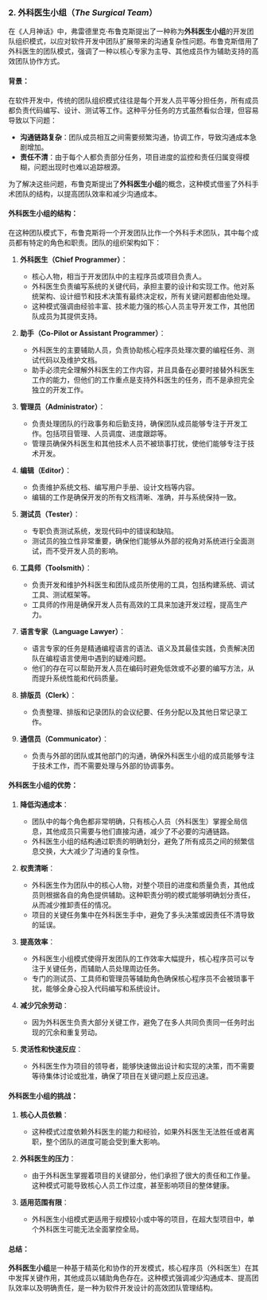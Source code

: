 ### 2. **外科医生小组**（*The Surgical Team*）

在《人月神话》中，弗雷德里克·布鲁克斯提出了一种称为**外科医生小组**的开发团队组织模式，以应对软件开发中团队扩展带来的沟通复杂性问题。布鲁克斯借用了外科医生的团队模式，强调了一种以核心专家为主导、其他成员作为辅助支持的高效团队协作方式。

#### 背景：
在软件开发中，传统的团队组织模式往往是每个开发人员平等分担任务，所有成员都负责代码编写、设计、测试等工作。这种平分任务的方式虽然看似合理，但容易导致以下问题：
- **沟通链路复杂**：团队成员相互之间需要频繁沟通，协调工作，导致沟通成本急剧增加。
- **责任不清**：由于每个人都负责部分任务，项目进度的监控和责任归属变得模糊，问题出现时也难以追踪根源。

为了解决这些问题，布鲁克斯提出了**外科医生小组**的概念，这种模式借鉴了外科手术团队的结构，以提高团队效率和减少沟通成本。

#### 外科医生小组的结构：
在这种团队模式下，布鲁克斯将一个开发团队比作一个外科手术团队，其中每个成员都有特定的角色和职责。团队的组织架构如下：

1. **外科医生（Chief Programmer）**：
   - 核心人物，相当于开发团队中的主程序员或项目负责人。
   - 外科医生负责编写系统的关键代码，承担主要的设计和实现工作。他对系统架构、设计细节和技术决策有最终决定权，所有关键问题都由他处理。
   - 这种模式强调由经验丰富、技术能力强的核心人员主导开发工作，其他团队成员为其提供支持。
   
2. **助手（Co-Pilot or Assistant Programmer）**：
   - 外科医生的主要辅助人员，负责协助核心程序员处理次要的编程任务、测试代码以及维护文档。
   - 助手必须完全理解外科医生的工作内容，并且具备在必要时接替外科医生工作的能力，但他们的工作重点是支持外科医生的任务，而不是承担完全独立的开发工作。

3. **管理员（Administrator）**：
   - 负责处理团队的行政事务和后勤支持，确保团队成员能够专注于开发工作。包括项目管理、人员调度、进度跟踪等。
   - 管理员确保外科医生和其他技术人员不被琐事打扰，使他们能够专注于技术开发。

4. **编辑（Editor）**：
   - 负责维护系统文档、编写用户手册、设计文档等内容。
   - 编辑的工作是确保开发的所有文档清晰、准确，并与系统保持一致。

5. **测试员（Tester）**：
   - 专职负责测试系统，发现代码中的错误和缺陷。
   - 测试员的独立性非常重要，确保他们能够从外部的视角对系统进行全面测试，而不受开发人员的影响。

6. **工具师（Toolsmith）**：
   - 负责开发和维护外科医生和团队成员所使用的工具，包括构建系统、调试工具、测试框架等。
   - 工具师的作用是确保开发人员有高效的工具来加速开发过程，提高生产力。

7. **语言专家（Language Lawyer）**：
   - 语言专家的任务是精通编程语言的语法、语义及其最佳实践，负责解决团队在编程语言使用中遇到的疑难问题。
   - 他们的存在可以帮助开发人员在编码时避免低效或不必要的编写方法，从而提升系统性能和代码质量。

8. **排版员（Clerk）**：
   - 负责整理、排版和记录团队的会议纪要、任务分配以及其他日常记录工作。

9. **通信员（Communicator）**：
   - 负责与外部的团队或其他部门的沟通，确保外科医生小组的成员能够专注于技术工作，而不需要处理与外部的协调事务。

#### 外科医生小组的优势：
1. **降低沟通成本**：
   - 团队中的每个角色都非常明确，只有核心人员（外科医生）掌握全局信息，其他成员只需要与他们直接沟通，减少了不必要的沟通链路。
   - 外科医生小组的结构通过职责的明确划分，避免了所有成员之间的频繁信息交换，大大减少了沟通的复杂性。

2. **权责清晰**：
   - 外科医生作为团队中的核心人物，对整个项目的进度和质量负责，其他成员则根据各自的角色提供辅助。这种职责分明的模式能够明确划分责任，从而减少推卸责任的情况。
   - 项目的关键任务集中在外科医生手中，避免了多头决策或因责任不清导致的延误。

3. **提高效率**：
   - 外科医生小组模式使得开发团队的工作效率大幅提升，核心程序员可以专注于关键任务，而辅助人员处理周边任务。
   - 专门的测试员、工具师和管理员等辅助角色确保核心程序员不会被琐事干扰，能够全身心投入代码编写和系统设计。

4. **减少冗余劳动**：
   - 因为外科医生负责大部分关键工作，避免了在多人共同负责同一任务时出现的冗余和重复劳动。

5. **灵活性和快速反应**：
   - 外科医生作为项目的领导者，能够快速做出设计和实现的决策，而不需要等待集体讨论或批准，确保了项目在关键问题上反应迅速。

#### 外科医生小组的挑战：
1. **核心人员依赖**：
   - 这种模式过度依赖外科医生的能力和经验，如果外科医生无法胜任或者离职，整个团队的进度可能会受到重大影响。
   
2. **外科医生的压力**：
   - 由于外科医生掌握着项目的关键部分，他们承担了很大的责任和工作量。这种模式可能导致核心人员工作过度，甚至影响项目的整体健康。

3. **适用范围有限**：
   - 外科医生小组模式更适用于规模较小或中等的项目，在超大型项目中，单个外科医生可能无法全面掌控全局。

#### 总结：
**外科医生小组**是一种基于精英化和协作的开发模式，核心程序员（外科医生）在其中发挥关键作用，其他成员以辅助角色存在。这种模式强调减少沟通成本、提高团队效率以及明确责任，是一种为软件开发设计的高效团队管理结构。